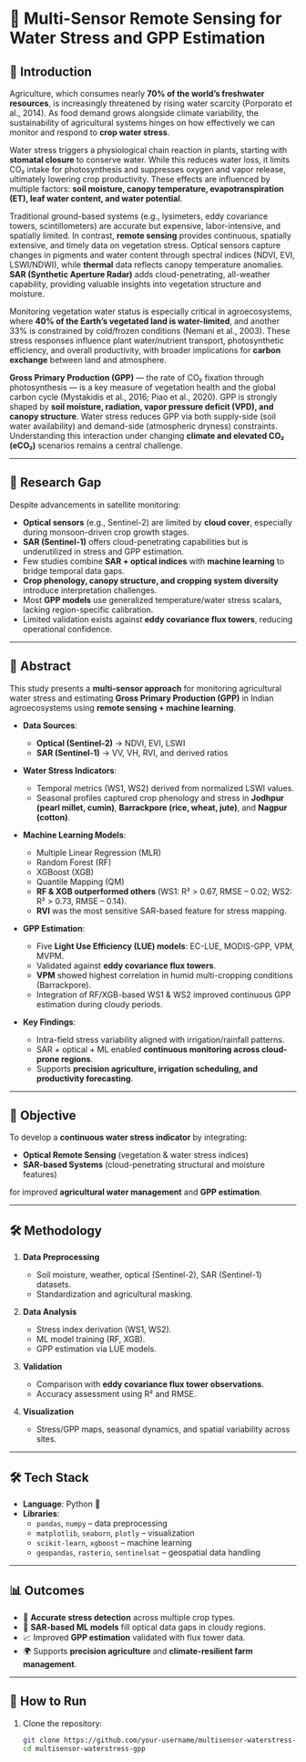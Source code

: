 # 🌾 Multi-Sensor Remote Sensing for Water Stress and GPP Estimation  

## 📌 Introduction  

Agriculture, which consumes nearly **70% of the world’s freshwater resources**, is increasingly threatened by rising water scarcity (Porporato et al., 2014). As food demand grows alongside climate variability, the sustainability of agricultural systems hinges on how effectively we can monitor and respond to **crop water stress**.  

Water stress triggers a physiological chain reaction in plants, starting with **stomatal closure** to conserve water. While this reduces water loss, it limits CO₂ intake for photosynthesis and suppresses oxygen and vapor release, ultimately lowering crop productivity. These effects are influenced by multiple factors: **soil moisture, canopy temperature, evapotranspiration (ET), leaf water content, and water potential**.  

Traditional ground-based systems (e.g., lysimeters, eddy covariance towers, scintillometers) are accurate but expensive, labor-intensive, and spatially limited. In contrast, **remote sensing** provides continuous, spatially extensive, and timely data on vegetation stress. Optical sensors capture changes in pigments and water content through spectral indices (NDVI, EVI, LSWI/NDWI), while **thermal** data reflects canopy temperature anomalies. **SAR (Synthetic Aperture Radar)** adds cloud-penetrating, all-weather capability, providing valuable insights into vegetation structure and moisture.  

Monitoring vegetation water status is especially critical in agroecosystems, where **40% of the Earth’s vegetated land is water-limited**, and another 33% is constrained by cold/frozen conditions (Nemani et al., 2003). These stress responses influence plant water/nutrient transport, photosynthetic efficiency, and overall productivity, with broader implications for **carbon exchange** between land and atmosphere.  

**Gross Primary Production (GPP)** — the rate of CO₂ fixation through photosynthesis — is a key measure of vegetation health and the global carbon cycle (Mystakidis et al., 2016; Piao et al., 2020). GPP is strongly shaped by **soil moisture, radiation, vapor pressure deficit (VPD), and canopy structure**. Water stress reduces GPP via both supply-side (soil water availability) and demand-side (atmospheric dryness) constraints. Understanding this interaction under changing **climate and elevated CO₂ (eCO₂)** scenarios remains a central challenge.  

---

## 🎯 Research Gap  

Despite advancements in satellite monitoring:  

- **Optical sensors** (e.g., Sentinel-2) are limited by **cloud cover**, especially during monsoon-driven crop growth stages.  
- **SAR (Sentinel-1)** offers cloud-penetrating capabilities but is underutilized in stress and GPP estimation.  
- Few studies combine **SAR + optical indices** with **machine learning** to bridge temporal data gaps.  
- **Crop phenology, canopy structure, and cropping system diversity** introduce interpretation challenges.  
- Most **GPP models** use generalized temperature/water stress scalars, lacking region-specific calibration.  
- Limited validation exists against **eddy covariance flux towers**, reducing operational confidence.  

---

## 📝 Abstract  

This study presents a **multi-sensor approach** for monitoring agricultural water stress and estimating **Gross Primary Production (GPP)** in Indian agroecosystems using **remote sensing + machine learning**.  

- **Data Sources**:  
  - **Optical (Sentinel-2)** → NDVI, EVI, LSWI  
  - **SAR (Sentinel-1)** → VV, VH, RVI, and derived ratios  

- **Water Stress Indicators**:  
  - Temporal metrics (WS1, WS2) derived from normalized LSWI values.  
  - Seasonal profiles captured crop phenology and stress in **Jodhpur (pearl millet, cumin)**, **Barrackpore (rice, wheat, jute)**, and **Nagpur (cotton)**.  

- **Machine Learning Models**:  
  - Multiple Linear Regression (MLR)  
  - Random Forest (RF)  
  - XGBoost (XGB)  
  - Quantile Mapping (QM)  
  - **RF & XGB outperformed others** (WS1: R² > 0.67, RMSE – 0.02; WS2: R² > 0.73, RMSE – 0.14).  
  - **RVI** was the most sensitive SAR-based feature for stress mapping.  

- **GPP Estimation**:  
  - Five **Light Use Efficiency (LUE) models**: EC-LUE, MODIS-GPP, VPM, MVPM.  
  - Validated against **eddy covariance flux towers**.  
  - **VPM** showed highest correlation in humid multi-cropping conditions (Barrackpore).  
  - Integration of RF/XGB-based WS1 & WS2 improved continuous GPP estimation during cloudy periods.  

- **Key Findings**:  
  - Intra-field stress variability aligned with irrigation/rainfall patterns.  
  - SAR + optical + ML enabled **continuous monitoring across cloud-prone regions**.  
  - Supports **precision agriculture, irrigation scheduling, and productivity forecasting**.  

---

## 🎯 Objective  

To develop a **continuous water stress indicator** by integrating:  
- **Optical Remote Sensing** (vegetation & water stress indices)  
- **SAR-based Systems** (cloud-penetrating structural and moisture features)  

for improved **agricultural water management** and **GPP estimation**.  

---

## 🛠️ Methodology  

1. **Data Preprocessing**  
   - Soil moisture, weather, optical (Sentinel-2), SAR (Sentinel-1) datasets.  
   - Standardization and agricultural masking.  

2. **Data Analysis**  
   - Stress index derivation (WS1, WS2).  
   - ML model training (RF, XGB).  
   - GPP estimation via LUE models.  

3. **Validation**  
   - Comparison with **eddy covariance flux tower observations**.  
   - Accuracy assessment using R² and RMSE.  

4. **Visualization**  
   - Stress/GPP maps, seasonal dynamics, and spatial variability across sites.  

---

## 🛠️ Tech Stack  

- **Language**: Python 🐍  
- **Libraries**:  
  - `pandas`, `numpy` – data preprocessing  
  - `matplotlib`, `seaborn`, `plotly` – visualization  
  - `scikit-learn`, `xgboost` – machine learning  
  - `geopandas`, `rasterio`, `sentinelsat` – geospatial data handling  

---

## 📊 Outcomes  

- 🌱 **Accurate stress detection** across multiple crop types.  
- 📡 **SAR-based ML models** fill optical data gaps in cloudy regions.  
- 📈 Improved **GPP estimation** validated with flux tower data.  
- 🌍 Supports **precision agriculture** and **climate-resilient farm management**.  

---

## 🚀 How to Run  

1. Clone the repository:  
   ```bash
   git clone https://github.com/your-username/multisensor-waterstress-gpp.git
   cd multisensor-waterstress-gpp
